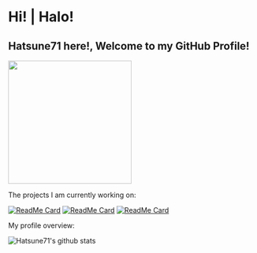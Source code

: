 # Hi! | Halo!

## Hatsune71 here!, Welcome to my GitHub Profile!

<img align='center' src='https://raw.githubusercontent.com/Hatsune71/Hatsune71/master/miku.gif' width='250"'>
<br/>

<div><p>The projects I am currently working on: </p></div>

[![ReadMe Card](https://github-readme-stats.vercel.app/api/pin/?username=Hatsune71&repo=device_xiaomi_ysl)](https://github.com/Hatsune71/device_xiaomi_ysl)
[![ReadMe Card](https://github-readme-stats.vercel.app/api/pin/?username=Hatsune71&repo=device_xiaomi_msm8953-common-ysl)](https://github.com/Hatsune71/device_xiaomi_msm8953-common-ysl)
[![ReadMe Card](https://github-readme-stats.vercel.app/api/pin/?username=Hatsune71&repo=vendor_xiaomi_ysl)](https://github.com/Hatsune71/vendor_xiaomi_ysl)
<br/>
<div><p>My profile overview: </p></div>

![Hatsune71's github stats](https://github-readme-stats.vercel.app/api?username=Hatsune71&show_icons=true)
